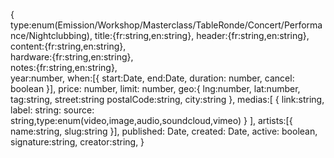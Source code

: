 {
  type:enum(Emission/Workshop/Masterclass/TableRonde/Concert/Performance/Nightclubbing),
  title:{fr:string,en:string},
  header:{fr:string,en:string},
  content:{fr:string,en:string},  
  hardware:{fr:string,en:string},  
  notes:{fr:string,en:string},  
  year:number,
  when:[{
    start:Date,
    end:Date,
    duration: number,
    cancel: boolean
  }],
  price: number,
  limit: number,
  geo:{
    lng:number,
    lat:number,
    tag:string,
    street:string
    postalCode:string,
    city:string
  },
  medias:[
    { link:string, label: string: source: string,type:enum(video,image,audio,soundcloud,vimeo) }
  ],
  artists:[{
    name:string,
    slug:string
  }],
  published: Date,
  created: Date,
  active: boolean,
  signature:string,
  creator:string,
}

